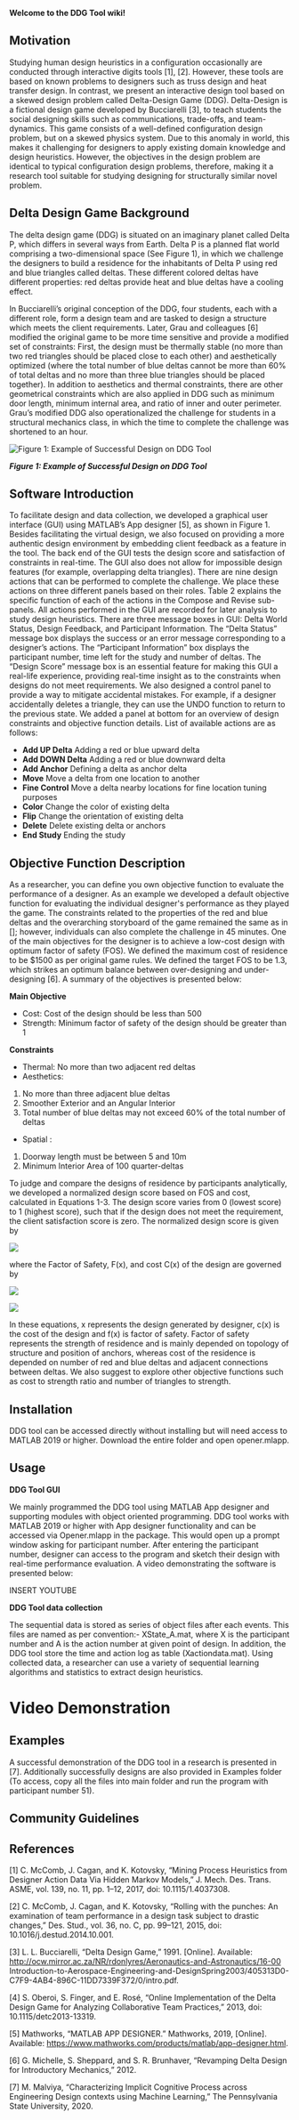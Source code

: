 **Welcome to the DDG Tool wiki!**


## Motivation

Studying human design heuristics in a configuration occasionally are conducted through interactive digits tools [1], [2]. However, these tools are based on known problems to designers such as truss design and heat transfer design. In contrast, we present an interactive design tool based on a skewed design problem called Delta-Design Game (DDG). Delta-Design is a fictional design game developed by Bucciarelli [3], to teach students the social designing skills such as communications, trade-offs, and team-dynamics. 
This game consists of a well-defined configuration design problem, but on a skewed physics system. Due to this anomaly in world, this makes it challenging for designers to apply existing domain knowledge and design heuristics. However, the objectives in the design problem are identical to typical configuration design problems, therefore, making it a research tool suitable for studying designing for structurally similar novel problem.


## Delta Design Game Background

The delta design game (DDG) is situated on an imaginary planet called Delta P, which differs in several ways from Earth. Delta P is a planned flat world comprising a two-dimensional space (See Figure 1), in which we challenge the designers to build a residence for the inhabitants of Delta P using red and blue triangles called deltas. These different colored deltas have different properties: red deltas provide heat and blue deltas have a cooling effect. 

In Bucciarelli’s original conception of the DDG, four students, each with a different role, form a design team and are tasked to design a structure which meets the client requirements. Later, Grau and colleagues [6] modified the original game to be more time sensitive and provide a modified set of constraints: First, the design must be thermally stable (no more than two red triangles should be placed close to each other) and aesthetically optimized (where the total number of blue deltas cannot be more than 60% of total deltas and no more than three blue triangles should be placed together). In addition to aesthetics and thermal constraints, there are other geometrical constraints which are also applied in DDG such as minimum door length, minimum internal area, and ratio of inner and outer perimeter. Grau’s modified DDG also operationalized the challenge for students in a structural mechanics class, in which the time to complete the challenge was shortened to an hour.  


![Figure 1: Example of Successful Design on DDG Tool](https://github.com/mmalviyar/Delta-Design-Tool/blob/master/Files/Picture1.png)

***Figure 1: Example of Successful Design on DDG Tool***

## Software Introduction
To facilitate design and data collection, we developed a graphical user interface (GUI) using MATLAB’s App designer [5], as shown in Figure 1. Besides facilitating the virtual design, we also focused on providing a more authentic design environment by embedding client feedback as a feature in the tool. The back end of the GUI tests the design score and satisfaction of constraints in real-time. The GUI also does not allow for impossible design features (for example, overlapping delta triangles). There are nine design actions that can be performed to complete the challenge. We place these actions on three different panels based on their roles. Table 2 explains the specific function of each of the actions in the Compose and Revise sub-panels. All actions performed in the GUI are recorded for later analysis to study design heuristics. There are three message boxes in GUI: Delta World Status, Design Feedback, and Participant Information. The “Delta Status” message box displays the success or an error message corresponding to a designer’s actions. The “Participant Information” box displays the participant number, time left for the study and number of deltas. The “Design Score” message box is an essential feature for making this GUI a real-life experience, providing real-time insight as to the constraints when designs do not meet requirements. 
We also designed a control panel to provide a way to mitigate accidental mistakes. For example, if a designer accidentally deletes a triangle, they can use the UNDO function to return to the previous state. We added a panel at bottom for an overview of design constraints and objective function details. List of available actions are as follows:

* **Add UP Delta**	Adding a red or blue upward delta	
* **Add DOWN Delta** 	Adding a red or blue downward delta	
* **Add Anchor** 	Defining a delta as anchor delta	
* **Move** 	        Move a delta from one location to another	
* **Fine Control** 	Move a delta nearby locations for fine location tuning purposes
* **Color** 	        Change the color of existing delta	
* **Flip** 	        Change the orientation of existing delta	
* **Delete** 	        Delete existing delta or anchors	
* **End Study**	        Ending the study	

## Objective Function Description
As a researcher, you can define you own objective function to evaluate the performance of a designer. As an example we developed a default objective function for evaluating the individual designer's performance as they played the game. The constraints related to the properties of the red and blue deltas and the overarching storyboard of the game remained the same as in []; however, individuals can also complete the challenge in 45 minutes. One of the main objectives for the designer is to achieve a low-cost design with optimum factor of safety (FOS). We defined the maximum cost of residence to be $1500 as per original game rules. We defined the target FOS to be 1.3, which strikes an optimum balance between over-designing and under-designing [6]. A summary of the objectives is presented below:

**Main Objective**

* Cost: Cost of the design should be less than 500
* Strength: Minimum factor of safety of the design should be greater than 1

**Constraints**	
* Thermal: No more than two adjacent red deltas 
* Aesthetics: 
1. No more than three adjacent blue deltas
1. Smoother Exterior and an Angular Interior
1. Total number of blue deltas may not exceed 60% of the total number of deltas
* Spatial	: 
1. Doorway length must be between 5 and 10m
1. Minimum Interior Area of 100 quarter-deltas

To judge and compare the designs of residence by participants analytically, we developed a normalized design score based on FOS and cost, calculated in Equations 1-3. The design score varies from 0 (lowest score) to 1 (highest score), such that if the design does not meet the requirement, the client satisfaction score is zero. The normalized design score is given by

![](http://chart.apis.google.com/chart?cht=tx&chl=g(x)=1-0.5*(F(x)+C(x)))

where the Factor of Safety, F(x), and cost  C(x)  of the design are governed by
 	
![](http://chart.apis.google.com/chart?cht=tx&chl=F(x)=\frac{|f(x)-1.3|}{0.7})

![](http://chart.apis.google.com/chart?cht=tx&chl=F(x)=\frac{|c(x)-700|}{800})

In these equations, x represents the design generated by designer, c(x) is the cost of the design and f(x) is factor of safety. Factor of safety represents the strength of residence and is mainly depended on topology of structure and position of anchors, whereas cost of the residence is depended on number of red and blue deltas and adjacent connections between deltas. We also suggest to explore other objective functions such as cost to strength ratio and number of triangles to strength.

## Installation
DDG tool can be accessed directly without installing but will need access to MATLAB 2019 or higher. Download the entire folder and open opener.mlapp.

## Usage
**DDG Tool GUI**

We mainly programmed the DDG tool using MATLAB App designer and supporting modules with object oriented programming. DDG tool works with MATLAB 2019 or higher with App designer functionality and can be accessed via Opener.mlapp in the package. This would open up a prompt window asking for participant number. After entering the participant number, designer can access to the program and sketch their design with real-time performance evaluation.
A video demonstrating the software is presented below:

INSERT YOUTUBE




**DDG Tool data collection**

The sequential data is stored as series of object files after each events. This files are named as per convention:- XState_A.mat, where X is the participant number and A is the action number at given point of design. In addition, the DDG tool store the time and action log as table (Xactiondata.mat). Using collected data, a researcher can use a variety of sequential learning algorithms and statistics to extract design heuristics.

# Video Demonstration

## Examples
A successful demonstration of the DDG tool in a research is presented in [7]. Additionally successfully designs are also provided in Examples folder (To access, copy all the files into main folder and run the program with participant number 51).

## Community Guidelines


## References
[1]	C. McComb, J. Cagan, and K. Kotovsky, “Mining Process Heuristics from Designer Action Data Via Hidden Markov Models,” J. Mech. Des. Trans. ASME, vol. 139, no. 11, pp. 1–12, 2017, doi: 10.1115/1.4037308.

[2]	C. McComb, J. Cagan, and K. Kotovsky, “Rolling with the punches: An examination of team performance in a design task subject to drastic changes,” Des. Stud., vol. 36, no. C, pp. 99–121, 2015, doi: 10.1016/j.destud.2014.10.001.

[3]	L. L. Bucciarelli, “Delta Design Game,” 1991. [Online]. Available: http://ocw.mirror.ac.za/NR/rdonlyres/Aeronautics-and-Astronautics/16-00 Introduction-to-Aerospace-Engineering-and-DesignSpring2003/405313D0-C7F9-4AB4-896C-11DD7339F372/0/intro.pdf.

[4]	S. Oberoi, S. Finger, and E. Rosé, “Online Implementation of the Delta Design Game for Analyzing Collaborative Team Practices,” 2013, doi: 10.1115/detc2013-13319.

[5]	Mathworks, “MATLAB APP DESIGNER.” Mathworks, 2019, [Online]. Available: https://www.mathworks.com/products/matlab/app-designer.html.

[6]	G. Michelle, S. Sheppard, and S. R. Brunhaver, “Revamping Delta Design for Introductory Mechanics,” 2012.

[7]    M. Malviya, “Characterizing Implicit Cognitive Process across Engineering Design contexts using Machine Learning,” The Pennsylvania State University, 2020.



